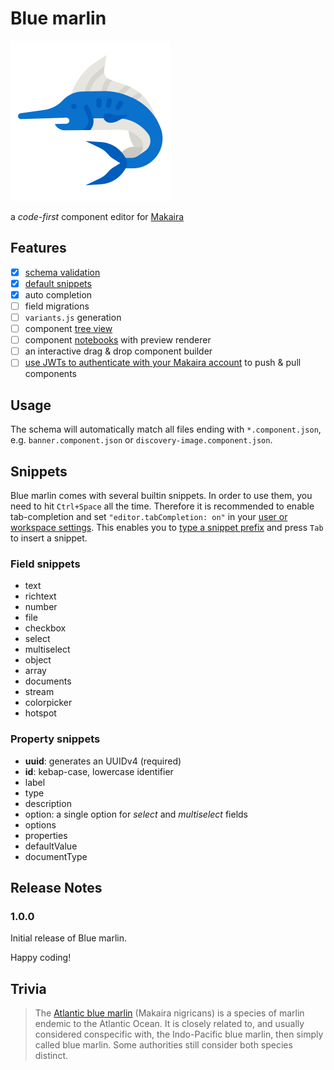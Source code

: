 # Blue marlin

![](icon.png)

a _code-first_ component editor for [Makaira](https://makaira.io)

## Features

- [x] [schema validation](https://code.visualstudio.com/docs/languages/json#_json-schemas-and-settings)
- [x] [default snippets](https://code.visualstudio.com/docs/languages/json#_define-snippets-in-json-schemas)
- [x] auto completion
- [ ] field migrations
- [ ] `variants.js` generation
- [ ] component [tree view](https://code.visualstudio.com/api/extension-guides/tree-view)
- [ ] component [notebooks](https://code.visualstudio.com/api/extension-guides/notebook) with preview renderer
- [ ] an interactive drag & drop component builder
- [ ] [use JWTs to authenticate with your Makaira account](https://docs.makaira.io/reference/authentication#json-web-token-jwt) to push & pull components

## Usage

The schema will automatically match all files ending with `*.component.json`,
e.g. `banner.component.json` or `discovery-image.component.json`.

## Snippets

Blue marlin comes with several builtin snippets. In order to use them, you need to hit `Ctrl+Space` all the time.
Therefore it is recommended to enable tab-completion and set `"editor.tabCompletion: on"` in your [user or workspace settings](https://code.visualstudio.com/docs/getstarted/settings).
This enables you to [type a snippet prefix](https://code.visualstudio.com/docs/editor/userdefinedsnippets) and press `Tab` to insert a snippet.

### Field snippets

- text
- richtext
- number
- file
- checkbox
- select
- multiselect
- object
- array
- documents
- stream
- colorpicker
- hotspot

### Property snippets

- **uuid**: generates an UUIDv4 (required)
- **id**: kebap-case, lowercase identifier
- label
- type
- description
- option: a single option for _select_ and _multiselect_ fields
- options
- properties
- defaultValue
- documentType

## Release Notes

### 1.0.0

Initial release of Blue marlin.

Happy coding!

## Trivia

> The [Atlantic blue marlin](https://en.wikipedia.org/wiki/Atlantic_blue_marlin) (Makaira nigricans) is a species of marlin endemic to the Atlantic Ocean. It is closely related to, and usually considered conspecific with, the Indo-Pacific blue marlin, then simply called blue marlin. Some authorities still consider both species distinct.
